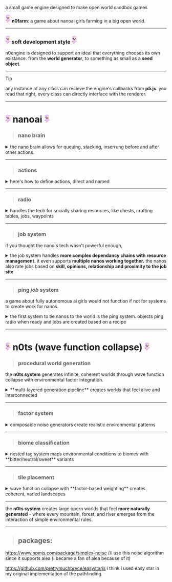 a small game engine designed to make open world sandbox games

![nano](./nanoai.png) **n0farm**: a game about nanoai girls farming in a big open world.

---



### ![nano](./nanoai.png) soft development style ![nano](./nanoai.png)

n0engine is designed to support an ideal that everything chooses its own existance. from the **world generator**, to something as small as a **seed object**. 

---
> [!TIP] 
> any instance of any class can recieve the engine's callbacks from **p5.js**. 
> you read that right, every class can directly interface with the renderer. 

---


# ![nano](./nanoai.png) nanoai ![nano](./nanoai.png)

> ### nano brain

<details>

<summary>the nano brain allows for queuing, stacking, inserrung before and after other actions.</summary>

</br>

actions are queued:
```js
nano.brain.do("follow", item)
```
stacked and takes over current state:
```js
nano.brain.doNow("harvest", crop)
```
sequenced:
```js
let walk = nano.brain.do("walk", 1,2)

nano.brain.doBefore(walk, "dance")
nano.brain.doAfter(walk, "dance")
```
use any object with a work function as an action:
```js
nano.brain.do({work(nano){}})
```

</details>

---

> ### actions
<details>

<summary>here's how to define actions, direct and named</summary>

</br>

actions are any object with a work function. 
```js
let action = {
   work(nano){
      //control a nano or some other object
   }
}
```

named actions are defined in the nanoaiActions map

```js
nanoaiActions.set("action", function (...args) {
   return { work(nano){ } }
})
```
the nano's brain will handle actions we need to run before others:
```js
nanoaiActions.set("action", function (...args) {
   return { 
      before: ["follow"]
      work(nano){ }
   }
})
```
> this action will automatically sequence follow before the action. the equivalent to:
```js
nano.brain.do("follow", item);
nano.brain.do("action", item)
```
> but combined so you dont need to include follow actions

</details>

---

> ### radio 

<details>
<summary>handles the tech for socially sharing resources, like chests, crafting tables, jobs, waypoints
</summary>

</br>

friend system (unfinished):
```js
n0radio.addFriend(nano, friend);
```



---

post items :
```js
n0radio.postItem(channel, item, key)

n0radio.postJob(channel, job)
n0radio.removeJob(channel, job, key)
```
> posting anything to the radio will automatically create the specified channel if not found. 
*the key is optional.*

item search:
```js
n0radio.findItem(item, type, key)
```
greedy item search: (removes item from radio when found)
```js
n0radio.findClaimItem(item, type, key) 
```
find job:
```js
n0radio.findJob(nano)
```
> findJob differs from the other find functions. 
* if no job is found, the nano is listed to be notified at a later time
* when a nano is hired, its work is queued, so it can finish its current set of actions before starting.

</details>

---

> ### job system

if you thought the nano's tech wasn't powerful enough,
<details>
<summary>the job system handles <b>more complex dependancy chains with resource management.</b> it even supports <b>multiple nanos working together.</b> the nanos also rate jobs based on <b>skill, opinions, relationship and proximity to the job site</b></summary>

</br>

create job:
```js
let job = createJobu([crop], "harvest")
```
work on it directly or post it to the radio (*with or without the key*):
```js
nano.brain.do(job);
n0radio.postJob(channel, job, key)
```
the way we create jobs is similar to how we create actions:
```js
jobTasks.set("jobTask", function( jobWork, ...extraArgs){ return {
   work(job, nano) {

   }
}})
```
tasks differ from actions in how they are processed. 
much like how actions have a before, tasks have a requires that implements resource sharing through instancing.

interactions influence the skill system, and job scoring through opinions about types of skills of work and items. 
```js
{
   interactions: [["walking"], [skill, type, thing]]
   requires: ["task", sharedObject, ...args]
   work(job, nano){ }
}
```

</details>

---

> ### ping *job* system
a game about fully autonomous ai girls would not function if not for systems to create work for nanos.

<details>
<summary>the first system to tie nanos to the world is the ping system. objects ping radio when ready and jobs are created based on a recipe</summary>

</br>

send either vague/fuzzy concepts or specific pings:
```js
pinga.ping("take", chest, item)
pinga.ping("insert", chest, "crop")
```
> the possibility of a system not knowing what its pinging is something i program for

the ping system takes multiple kinds of pings, then cross references them with a recipe map system.

this system was just concepualized so it's a mess as of (april 8 2025)
```js
n0pingJobs.get("harvest").set("insert", {
   create(items, ...args) {
      //currently reccomended to map items to their job related names :o
      items = items.map(item=>{return{ crop: item.a, chest: item.b }})

      n0radio.postJob(createJob(items, "harvest-insert", ...args))
   },
   canLink(ping, ping2){
      return ping.owner === ping2.owner
   }
})
```
just like that when a harvest and insert ping is called, at the end of the frame jobs will be formed and added to the radio. 

its the most complex of all the nanoai systems, for sure. totally.

just like that we've covered the basics of nanoai systems, it only took 200 lines to describe 2200 lines worth of code by name only.

</details>

---

# ![nano](./nanoai.png) n0ts (wave function collapse) ![nano](./nanoai.png)

> ### procedural world generation

the **n0ts system** generates infinite, coherent worlds through wave function collapse with environmental factor integration.

<details>

<summary>**multi-layered generation pipeline** creates worlds that feel alive and interconnected</summary>

</br>

the system works in phases:
```js
tile.build([
    buildFactors,    // generate noise maps
    buildBiome,      // categorize noise to biomes  
    addSugar,        // overlay difficulty system
    buildn0Collapse  // place coherent tiles
])
```

**environmental factors** drive everything:
- elevation, temperature, humidity interact naturally
- rivers carve through landscapes based on elevation
- biomes emerge from factor combinations
- sugar zones add gameplay flavor to regions

**wave function collapse** ensures visual coherence:
- tiles constrain neighbors through edge matching
- placeholder system gracefully handles conflicts
- joint tiles create smooth biome transitions

</details>

---

> ### factor system

<details>
<summary>composable noise generators create realistic environmental patterns</summary>

</br>

factors are built from **noise generators** with rich composition:
```js
var elevation = new NoiseGenerator({
    scale: scale * 400, octaves: 3, persistance: .5, lacunarity: 2,
    power: squish, blend: [-1, 1],
    mapSpace: [0, 1.1], 
    map: [
        { "c": 0, "y": 0.01, "p": 3 }, 
        { "c": .3, "y": .4 }, 
        { "c": .72, "y": .85 }
    ]
});
```

factors influence each other:
```js
var humidity = new NoiseGenerator({
    add: [[riverWorksR, -.2], [elevation, .25]],
    blend: [-1,1]
});
```

**graph-based approach** for cleaner composition:
```js
let elevation = new Graph()
    .offsetXY(-8,8)
    .scaleXY(15)
    .fractal([circleNoise])
    .abs().invert()
    .lowClip(.01)
```

</details>

---

> ### biome classification

<details>
<summary>nested tag system maps environmental conditions to biomes with **bitter/neutral/sweet** variants</summary>

</br>

biomes are defined through **environmental constraints**:
```js
formBiome({
    name: "forest",
    plaintags: [surface, [["cold"], ["warm"], "moderate"], ["neutral", "moist"]],
    sweettags: [surface, [["cold",...sweeta], ["warm",...sweeta]], ["neutral", "moist",...sweeta]],
    bittertags: [surface, [["cold",...bittera], ["warm",...bittera]], ["neutral", "moist",...bittera]],
    tiles: [...grassy],
    difficulty: 2
})
```

**three-tier system** creates regional variety:
- **bitter zones**: higher difficulty, darker colors
- **neutral zones**: balanced, standard appearance  
- **sweet zones**: easier difficulty, brighter colors

biomes **emerge naturally** from factor combinations - no manual placement needed.

</details>

---

> ### tile placement

<details>
<summary>wave function collapse with **factor-based weighting** creates coherent, varied landscapes</summary>

</br>

**constraint satisfaction** through edge matching:
```js
tile.setSides([[0,1,0],[0,0,0],[0,0,0],[0,1,0]]);
// tiles can only connect to compatible neighbors
```

**environmental influence** on tile selection:
```js
tile.addThreshold({factor: "elevation", min: -1, max: 1});
tile.addBias({factor: "temperature", value: -1});
// tiles appear based on environmental conditions
```

**graceful conflict resolution**:
- placeholder tiles explain generation failures
- joint tiles handle biome transitions
- debug system shows constraint conflicts

**modular tile definition**:
```js
addTiles({
    name: "purple", path: "/assets/wave/purple",
    imgRules: [
        [2, "2.png", [[0,1,0],[0,0,0],[0,0,0],[0,1,0]]],
        [3, "3.png", [[0,0,0],[0,0,0],[0,1,0],[0,1,0]]]
    ],
    weight: .5,
    thresholds: [{factor: "elevation", min: -1, max: 1}],
    biases: [{factor: "temperature", value: -1}]
})
```

</details>

---

the **n0ts system** creates large opern worlds that feel **more naturally generated** - where every mountain, forest, and river emerges from the interaction of simple environmental rules.

---


> ## packages:

https://www.npmjs.com/package/simplex-noise 
//i use this noise algorithm since it supports alea (i became a fan of alea because of it)

https://github.com/prettymuchbryce/easystarjs
i think i used easy star in my original implementation of the pathfinding

